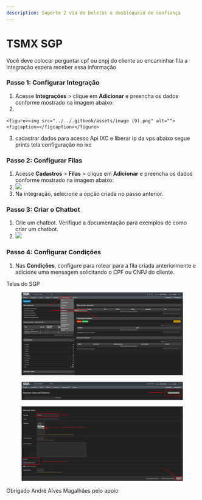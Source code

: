 ```yaml
---
description: Suporte 2 via de boletos e desbloqueio de confiança
---
```


# TSMX SGP

Você deve colocar perguntar cpf ou cnpj do cliente ao encaminhar fila a integração espera receber essa informação

### Passo 1: Configurar Integração <a href="#passo-1-configurar-integracao" id="passo-1-configurar-integracao"></a>

1. Acesse **Integrações** > clique em **Adicionar** e preencha os dados conforme mostrado na imagem abaixo:
2.

    <figure><img src="../../.gitbook/assets/image (9).png" alt=""><figcaption></figcaption></figure>
3. cadastrar dados para acesso Api IXC e liberar ip da vps abaixo segue prints tela configuração no ixc

### Passo 2: Configurar Filas <a href="#passo-2-configurar-filas" id="passo-2-configurar-filas"></a>

1. Acesse **Cadastros** > **Filas** > clique em **Adicionar** e preencha os dados conforme mostrado na imagem abaixo:
2. ![](https://doc.whazing.com.br/~gitbook/image?url=https%3A%2F%2F858671661-files.gitbook.io%2F%7E%2Ffiles%2Fv0%2Fb%2Fgitbook-x-prod.appspot.com%2Fo%2Fspaces%252FL28BkT6aCze1NvvWNwS5%252Fuploads%252FPbC7JO0rbCgTiNMiDXo5%252Fimage.png%3Falt%3Dmedia%26token%3D7b3a88d0-2840-491d-bfe4-10d86999521d\&width=768\&dpr=4\&quality=100\&sign=3cae69b4\&sv=2)
3. Na integração, selecione a opção criada no passo anterior.

### Passo 3: Criar o Chatbot <a href="#passo-3-criar-o-chatbot" id="passo-3-criar-o-chatbot"></a>

1. Crie um chatbot. Verifique a documentação para exemplos de como criar um chatbot.
2. ![](https://doc.whazing.com.br/~gitbook/image?url=https%3A%2F%2F858671661-files.gitbook.io%2F%7E%2Ffiles%2Fv0%2Fb%2Fgitbook-x-prod.appspot.com%2Fo%2Fspaces%252FL28BkT6aCze1NvvWNwS5%252Fuploads%252Fgit-blob-48f570295bea2ee68bff1fee7839ec512a51b87b%252Ftela3.png%3Falt%3Dmedia\&width=300\&dpr=4\&quality=100\&sign=35229649\&sv=2)

### Passo 4: Configurar Condições <a href="#passo-4-configurar-condicoes" id="passo-4-configurar-condicoes"></a>

1. Nas **Condições**, configure para rotear para a fila criada anteriormente e adicione uma mensagem solicitando o CPF ou CNPJ do cliente.

Telas do SGP

<figure><img src="../../.gitbook/assets/image (5).png" alt=""><figcaption></figcaption></figure>

<figure><img src="../../.gitbook/assets/image (6).png" alt=""><figcaption></figcaption></figure>

<figure><img src="../../.gitbook/assets/image (7).png" alt=""><figcaption></figcaption></figure>

Obrigado André Alves Magalhães pelo apoio
